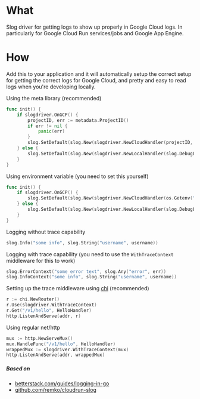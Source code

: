 # What

Slog driver for getting logs to show up properly in Google Cloud logs. In
particularly for Google Cloud Run services/jobs and Google App Engine.

# How

Add this to your application and it will automatically setup the correct setup
for getting the correct logs for Google Cloud, and pretty and easy to read logs
when you're developing locally.

Using the meta library (recommended)
```go
func init() {
	if slogdriver.OnGCP() {
		projectID, err := metadata.ProjectID()
		if err != nil {
			panic(err)
		}
		slog.SetDefault(slog.New(slogdriver.NewCloudHandler(projectID, slog.DebugLevel)))
	} else {
		slog.SetDefault(slog.New(slogdriver.NewLocalHandler(slog.DebugLevel)))
	}
}
```

Using environment variable (you need to set this yourself)
```go
func init() {
	if slogdriver.OnGCP() {
		slog.SetDefault(slog.New(slogdriver.NewCloudHandler(os.Getenv("PROJECT_ID"), slog.DebugLevel))
	} else {
		slog.SetDefault(slog.New(slogdriver.NewLocalHandler(slog.DebugLevel)))
	}
}
```

Logging without trace capability
```go
slog.Info("some info", slog.String("username", username))
```

Logging with trace capability (you need to use the `WithTraceContext` middleware for this to work)
```go
slog.ErrorContext("some error text", slog.Any("error", err))
slog.InfoContext("some info", slog.String("username", username))
```

Setting up the trace middleware using [chi](https://github.com/go-chi/chi) (recommended)
```go
r := chi.NewRouter()
r.Use(slogdriver.WithTraceContext)
r.Get("/v1/hello", HelloHandler)
http.ListenAndServe(addr, r)
```

Using regular net/http
```go
mux := http.NewServeMux()
mux.HandleFunc("/v1/hello", HelloHandler)
wrappedMux := slogdriver.WithTraceContext(mux)
http.ListenAndServe(addr, wrappedMux)
```

##### Based on
- [betterstack.com/guides/logging-in-go](https://betterstack.com/community/guides/logging/logging-in-go/#customizing-slog-handlers)
- [github.com/remko/cloudrun-slog](https://github.com/remko/cloudrun-slog/blob/main/main.go)
